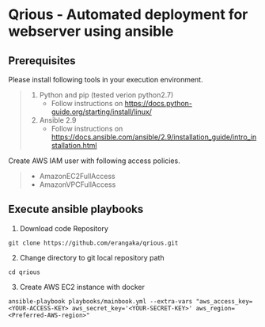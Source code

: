 # Qrious - Automated deployment for webserver using ansible

## Prerequisites
Please install following tools in your execution environment.
>1. Python and pip (tested verion python2.7)
>    - Follow instructions on https://docs.python-guide.org/starting/install/linux/
>2. Ansible 2.9
>    - Follow instructions on https://docs.ansible.com/ansible/2.9/installation_guide/intro_installation.html

Create AWS IAM user with following access policies.
>    - AmazonEC2FullAccess
>    - AmazonVPCFullAccess

 ## Execute ansible playbooks
 1. Download code Repository
 ```
 git clone https://github.com/erangaka/qrious.git
 ```
 2. Change directory to git local repository path
 ```
 cd qrious
 ```
 3. Create AWS EC2 instance with docker
 ```
 ansible-playbook playbooks/mainbook.yml --extra-vars "aws_access_key=<YOUR-ACCESS-KEY> aws_secret_key='<YOUR-SECRET-KEY>' aws_region=<Preferred-AWS-region>"
 ```
